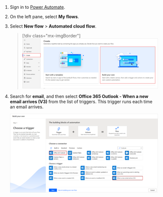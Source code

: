 1. Sign in to [Power Automate](http://make.powerautomate.com).

1. On the left pane, select **My flows**.

1. Select **New flow** > **Automated cloud flow**.

    > [!div class="mx-imgBorder"]
    > ![Screenshot of Build an automated cloud flow.](../includes/media/email-triggers/automated-from-blank.png "Build an automated cloud flow")

1. Search for **email**, and then select **Office 365 Outlook - When a new email arrives (V3)** from the list of triggers. This trigger runs each time an email arrives.
   
    ![Search for email.](media/email-triggers/email-triggers-1.png)

